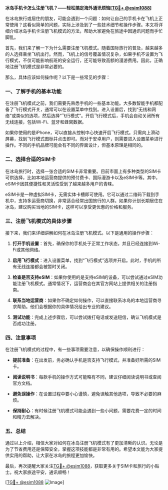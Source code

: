 **冰岛手机卡怎么注册飞机？——轻松搞定海外通讯烦恼[[TG💪+ @esim1088](https://t.me/s/esim1088)]**

在冰岛旅行或居住的朋友，可能会遇到一个问题：如何让自己的手机卡在飞机上正常使用？这看似简单的问题，实际上涉及到了一些技术细节和操作步骤。本文将详细介绍冰岛手机卡注册飞机模式的方法，帮助大家避免在旅途中因通讯问题而手忙脚乱。

首先，我们来了解一下为什么需要注册飞机模式。随着国际旅行的普及，越来越多的人选择乘坐飞机出行。然而，飞机上的信号覆盖情况复杂，如果手机不设置为飞行模式，不仅可能影响航班的安全运行，还可能导致高额的漫游费用。因此，正确地注册飞机模式是非常必要的。

那么，具体应该如何操作呢？以下是一些常见的步骤：

### 一、了解手机的基本功能

在注册飞机模式之前，我们需要先熟悉手机的一些基本功能。大多数智能手机都配备了飞行模式开关，通常可以在设置菜单中找到。进入设置后，找到“无线和网络”或类似的选项，然后选择“飞行模式”。开启飞行模式后，手机会自动关闭所有无线连接，包括Wi-Fi、蓝牙和蜂窝数据。

如果你使用的是iPhone，可以直接从控制中心快速开启飞行模式。只需向上滑动屏幕，找到飞行模式图标并点击即可。而对于安卓用户，则需要进入设置菜单进行操作。不同的手机品牌可能会有不同的界面设计，但基本原理是相同的。

### 二、选择合适的SIM卡

在冰岛旅行时，选择一张合适的SIM卡非常重要。目前市面上有多种类型的SIM卡可供选择，比如本地运营商提供的预付费卡、国际漫游卡以及eSIM卡等。其中，eSIM卡因其便捷性和灵活性受到了越来越多用户的青睐。

eSIM卡是一种虚拟SIM卡，无需实体卡槽即可使用。它可以通过二维码下载到手机中，支持多运营商切换，非常适合经常出国旅行的人群。如果你计划长期居住在冰岛，建议购买当地的SIM卡，这样可以享受更优惠的价格和服务。

### 三、注册飞机模式的具体步骤

接下来，我们来详细讲解如何在冰岛注册飞机模式。以下是通用的操作步骤：

1. **打开手机设置**：首先，确保你的手机处于正常工作状态，并且已经连接到Wi-Fi或其他网络。

2. **启用飞行模式**：进入设置菜单，找到“飞行模式”选项并开启。此时，手机的所有无线连接都会被暂时关闭。

3. **检查是否支持eSIM**：如果你使用的是支持eSIM的设备，可以尝试通过eSIM功能注册飞机模式。通常情况下，运营商会在其官方网站上提供相关的注册指南。

4. **联系当地运营商**：如果你不确定如何操作，可以直接联系冰岛的本地运营商寻求帮助。他们会根据你的具体情况给出专业的建议。

5. **测试功能**：完成上述步骤后，可以尝试拨打电话或发送短信，确认飞机模式是否成功注册。

### 四、注意事项

在注册飞机模式的过程中，有一些事项需要注意，以确保操作顺利进行：

- **提前准备**：在出发前，务必确认手机是否支持飞行模式，并准备好所需的SIM卡。
  
- **阅读说明书**：每款手机的操作方式可能略有不同，建议仔细阅读说明书或查阅官方文档。

- **避免误操作**：在设置过程中要小心谨慎，避免误触其他选项，导致不必要的麻烦。

- **保持耐心**：有时候注册飞机模式可能会遇到一些小问题，需要花费一定的时间和精力去解决。

### 五、总结

通过以上介绍，相信大家对如何在冰岛注册飞机模式有了更加清晰的认识。无论是为了节省费用还是保障安全，掌握这项技能都是非常有用的。希望本文能为大家提供实用的帮助，让大家在冰岛的旅程更加愉快。

最后，再次提醒大家关注[TG💪+ @esim1088](https://t.me/s/esim1088)，获取更多关于SIM卡和旅行的小贴士。祝大家旅途平安，通讯顺畅！

[[TG💪+ @esim1088](https://t.me/s/esim1088) ![Image](https://i.postimg.cc/4NQfJmqS/Snipaste-2025-05-13-00-14-12.png)]